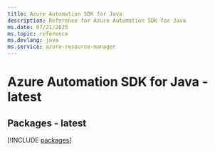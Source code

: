 ```yaml
---
title: Azure Automation SDK for Java
description: Reference for Azure Automation SDK for Java
ms.date: 07/21/2025
ms.topic: reference
ms.devlang: java
ms.service: azure-resource-manager
---
```

# Azure Automation SDK for Java - latest
## Packages - latest
[!INCLUDE [packages](automation-index.md)]